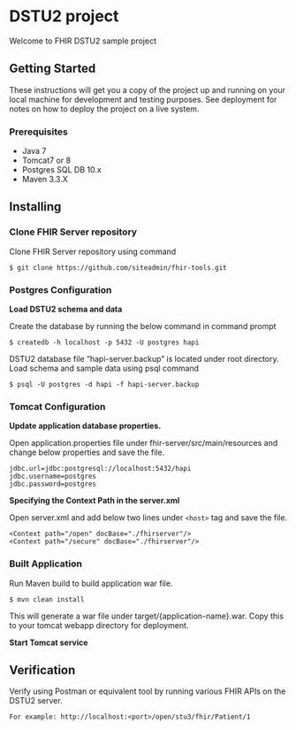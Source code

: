 # DSTU2 project
Welcome to FHIR DSTU2 sample project

## Getting Started
These instructions will get you a copy of the project up and running on your local machine for development and testing purposes. See deployment for notes on how to deploy the project on a live system.

### Prerequisites
*	Java 7
*	Tomcat7 or 8
*	Postgres SQL DB 10.x
*	Maven 3.3.X

## Installing

### Clone FHIR Server repository 
Clone FHIR Server repository using command 

```
$ git clone https://github.com/siteadmin/fhir-tools.git
```

### Postgres Configuration

**Load DSTU2 schema and data**

Create the database by running the below command in command prompt

```
$ createdb -h localhost -p 5432 -U postgres hapi
```

DSTU2 database file “hapi-server.backup” is located under root directory. Load schema and sample data using psql command

```
$ psql -U postgres -d hapi -f hapi-server.backup
```

### Tomcat Configuration 

**Update application database properties.**

Open application.properties file under fhir-server/src/main/resources and change below properties and save the file. 

```  
jdbc.url=jdbc:postgresql://localhost:5432/hapi
jdbc.username=postgres
jdbc.password=postgres
```

**Specifying the Context Path in the server.xml**

Open server.xml and add below two lines under `<host>` tag and save the file.

```
<Context path="/open" docBase="./fhirserver"/>
<Context path="/secure" docBase="./fhirserver"/>
```

### Built Application 
Run Maven build to build application war file. 
```
$ mvn clean install 
```
This will generate a war file under target/{application-name}.war. Copy this to your tomcat webapp directory for deployment.

**Start Tomcat service**

## Verification 
Verify using Postman or equivalent tool by running various FHIR APIs on the DSTU2 server. 
```
For example: http://localhost:<port>/open/stu3/fhir/Patient/1
```
  
